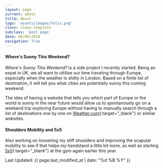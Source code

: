 ```yaml
---
layout: page
current: about
title: About
logo: 'assets/images/felix.png'
class: clean-template
subclass: 'post page'
date: 06/06/2018
navigation: True
---
```


#### Where's Sunny This Weekend?

_Where's Sunny This Weekend?_ is a side project I recently started. Being an expat in UK, we all want to ultilise our time traveling through Europe, especially when the weather is shitty in London. Based on a finite list of destination, it will tell you what cities are potentially sunny this coming weekend.

The idea of having a website that tells you which part of Europe or the world is sunny in the near future would allow us to spontanously go on a weekend trip exploring Europe without having to manually search through a list of destinations one by one on [Weather.com](https://weather.com){:target="_blank"} or similar websites.

#### Shoulders Mobility and 5x5 

Also working on loosening my stiff shoulders and improving the scapular mobility to see if that helps my handstand a little bit more, as well as starting [5x5](https://stronglifts.com/5x5/){:target="_blank"} at the gym again earlier this year.

Last Updated: {{ page.last_modified_at | date: "%d %B %Y" }}